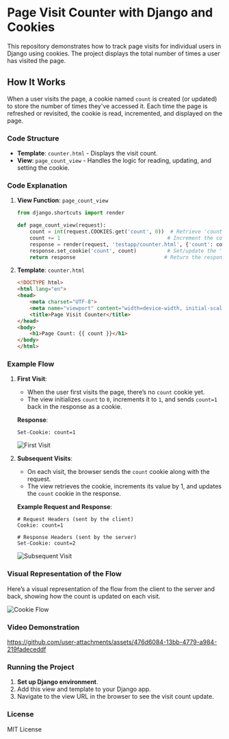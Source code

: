 # Page Visit Counter with Django and Cookies

This repository demonstrates how to track page visits for individual users in Django using cookies. The project displays the total number of times a user has visited the page.

## How It Works

When a user visits the page, a cookie named `count` is created (or updated) to store the number of times they've accessed it. Each time the page is refreshed or revisited, the cookie is read, incremented, and displayed on the page.

### Code Structure

- **Template**: `counter.html` - Displays the visit count.
- **View**: `page_count_view` - Handles the logic for reading, updating, and setting the cookie.

### Code Explanation

1. **View Function**: `page_count_view`

   ```python
   from django.shortcuts import render

   def page_count_view(request):
       count = int(request.COOKIES.get('count', 0))  # Retrieve 'count' cookie or default to 0
       count += 1                                   # Increment the count
       response = render(request, 'testapp/counter.html', {'count': count})  # Render response with count
       response.set_cookie('count', count)          # Set/update the 'count' cookie with new value
       return response                             # Return the response
   ```

2. **Template**: `counter.html`

   ```html
   <!DOCTYPE html>
   <html lang="en">
   <head>
       <meta charset="UTF-8">
       <meta name="viewport" content="width=device-width, initial-scale=1.0">
       <title>Page Visit Counter</title>
   </head>
   <body>
       <h1>Page Count: {{ count }}</h1>
   </body>
   </html>
   ```

### Example Flow

1. **First Visit**:
   - When the user first visits the page, there’s no `count` cookie yet.
   - The view initializes `count` to `0`, increments it to `1`, and sends `count=1` back in the response as a cookie.
   
   **Response**:
   ```http
   Set-Cookie: count=1
   ```
   ![First Visit](https://github.com/user-attachments/assets/476d6084-13bb-4779-a984-219fadeceddf)

2. **Subsequent Visits**:
   - On each visit, the browser sends the `count` cookie along with the request.
   - The view retrieves the cookie, increments its value by 1, and updates the `count` cookie in the response.
   
   **Example Request and Response**:
   ```http
   # Request Headers (sent by the client)
   Cookie: count=1
   
   # Response Headers (sent by the server)
   Set-Cookie: count=2
   ```
   ![Subsequent Visit](https://github.com/user-attachments/assets/445dc35b-d1fc-4b55-a934-e13b50dd9762)

### Visual Representation of the Flow

Here’s a visual representation of the flow from the client to the server and back, showing how the count is updated on each visit.

![Cookie Flow](https://github.com/user-attachments/assets/059c226c-c9e9-4de1-8423-acc70df01183)

### Video Demonstration
https://github.com/user-attachments/assets/476d6084-13bb-4779-a984-219fadeceddf


### Running the Project

1. **Set up Django environment**.
2. Add this view and template to your Django app.
3. Navigate to the view URL in the browser to see the visit count update.

### License

MIT License

